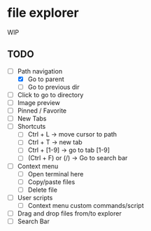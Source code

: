 # file explorer

WIP

## TODO

- [ ] Path navigation
  - [x] Go to parent
  - [ ] Go to previous dir
- [ ] Click to go to directory
- [ ] Image preview
- [ ] Pinned / Favorite
- [ ] New Tabs
- [ ] Shortcuts
  - [ ] Ctrl + L -> move cursor to path
  - [ ] Ctrl + T -> new tab
  - [ ] Ctrl + [1-9] -> go to tab [1-9]
  - [ ] (Ctrl + F) or (/) -> Go to search bar
- [ ] Context menu
  - [ ] Open terminal here
  - [ ] Copy/paste files
  - [ ] Delete file
- [ ] User scripts
    - [ ] Context menu custom commands/script
- [ ] Drag and drop files from/to explorer
- [ ] Search Bar